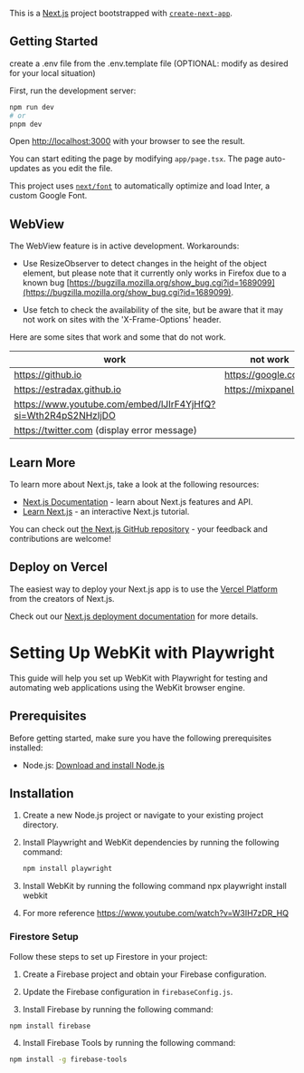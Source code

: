 This is a [Next.js](https://nextjs.org/) project bootstrapped with [`create-next-app`](https://github.com/vercel/next.js/tree/canary/packages/create-next-app).

## Getting Started

create a .env file from the .env.template file (OPTIONAL: modify as desired for your local situation)

First, run the development server:

```bash
npm run dev
# or
pnpm dev
```

Open [http://localhost:3000](http://localhost:3000) with your browser to see the result.

You can start editing the page by modifying `app/page.tsx`. The page auto-updates as you edit the file.

This project uses [`next/font`](https://nextjs.org/docs/basic-features/font-optimization) to automatically optimize and load Inter, a custom Google Font.

## WebView

The WebView feature is in active development. Workarounds:

- Use ResizeObserver to detect changes in the height of the object element, but please note that it currently only works in Firefox due to a known bug [https://bugzilla.mozilla.org/show_bug.cgi?id=1689099](https://bugzilla.mozilla.org/show_bug.cgi?id=1689099).

- Use fetch to check the availability of the site, but be aware that it may not work on sites with the 'X-Frame-Options' header.

Here are some sites that work and some that do not work.

| work                                                          | not work             |
|---------------------------------------------------------------|----------------------|
| https://github.io                                             | https://google.com   |
| https://estradax.github.io                                    | https://mixpanel.com |
| https://www.youtube.com/embed/lJIrF4YjHfQ?si=Wth2R4pS2NHzIjDO |                      |
| https://twitter.com (display error message)                   |                      |

## Learn More

To learn more about Next.js, take a look at the following resources:

- [Next.js Documentation](https://nextjs.org/docs) - learn about Next.js features and API.
- [Learn Next.js](https://nextjs.org/learn) - an interactive Next.js tutorial.

You can check out [the Next.js GitHub repository](https://github.com/vercel/next.js/) - your feedback and contributions are welcome!

## Deploy on Vercel

The easiest way to deploy your Next.js app is to use the [Vercel Platform](https://vercel.com/new?utm_medium=default-template&filter=next.js&utm_source=create-next-app&utm_campaign=create-next-app-readme) from the creators of Next.js.

Check out our [Next.js deployment documentation](https://nextjs.org/docs/deployment) for more details.



# Setting Up WebKit with Playwright

This guide will help you set up WebKit with Playwright for testing and automating web applications using the WebKit browser engine.

## Prerequisites

Before getting started, make sure you have the following prerequisites installed:

- Node.js: [Download and install Node.js](https://nodejs.org/)

## Installation

1. Create a new Node.js project or navigate to your existing project directory.

2. Install Playwright and WebKit dependencies by running the following command:

   ```bash
   npm install playwright
3. Install WebKit by running the following command
   npx playwright install webkit
4. For more reference 
   https://www.youtube.com/watch?v=W3IH7zDR_HQ


### Firestore Setup

Follow these steps to set up Firestore in your project:

1. Create a Firebase project and obtain your Firebase configuration.

2. Update the Firebase configuration in `firebaseConfig.js`.
   
3. Install Firebase by running the following command:
```bash
npm install firebase
```

4. Install Firebase Tools by running the following command:
```bash
npm install -g firebase-tools
```
